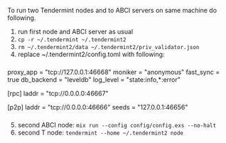 To run two Tendermint nodes and to ABCI servers on same machine do following.

1) run first node and ABCI server as usual
2) `cp -r ~/.tendermint ~/.tendermint2`
3) `rm ~/.tendermint2/data ~/.tendermint2/priv_validator.json`
4) replace ~/.tendermint2/config.toml with following:

###
proxy_app = "tcp://127.0.0.1:46668"
moniker = "anonymous"
fast_sync = true
db_backend = "leveldb"
log_level = "state:info,*:error"

[rpc]
laddr = "tcp://0.0.0.0:46667"

[p2p]
laddr = "tcp://0.0.0.0:46666"
seeds = "127.0.0.1:46656"
###

5) second ABCI node: `mix run --config config/config.exs --no-halt`
6) second T node: `tendermint --home ~/.tendermint2 node`


